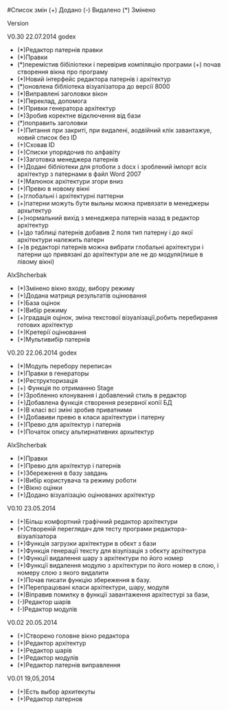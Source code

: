 ﻿#Список змін
(+) Додано
(-) Видалено
(*) Змінено

Version

V0.30 22.07.2014
godex

* (*)Редактор патернів правки
* (*)Правки
* (*)перемістив бібіліотеки і перевірив компіляцію програми (+) почав створення вікна про програму
* (*)Новий інтерфейс редактора патернів і архітектур
* (*)оновлена бібліотека візуалізатора до версії 8000
* (*)Виправлені заголовки вікон
* (*)Переклад, допомога
* (*)Привки генератора архітектур
* (*)Зробив коректне відключення від бази 
* (*)поправить заголовки 
* (+)Питання при закриті, при видалені, аодвійний клік завантажуе, новий список без ID
* (+)Сховав ID
* (+)Списки упорядочив по алфавіту
* (+)Заготовка менеджера патернів
* (+)Додані бібліотеки для ртоботи з docx і зроблений імпорт всіх архітектур з патернами в файл Word 2007
* (+)Малюнок архітектури згори вниз
* (+)Превю в новому вікні
* (+)глобальні і архітектурні паттерни 
* (+)патерни можуть бути выльны можна привязати в менеджеры архытектур 
* (+)нормальний вихід з менеджера патернів назад в редактор архітектур 
* (+)до таблиці патернів добавив 2 поля тип патерну і до якої архітектури належить патерн 
* (+)в редакторі патернів можна вибрати глобальні архітектури і патерни що привязані до архітектури але не до модуля(лише в лівому вікні) 



AlxShcherbak

* (*)Змінено вікно входу, вибору режиму
* (+)Додана матриця результатів оцінювання
* (+)База оцінок
* (+)Вибір режиму
* (+)градація оцінок, зміна текстової візуалізації,робить перебирання готових архітектур
* (+)Кретерії оцінювання
* (+)Мультивибір патернів

V0.20 22.06.2014
godex

* (*)Модуль перебору переписан
* (*)Правки в генераторы
* (*)Реструкторизація
* (+) Функція по отриманню Stage
* (+)Зробленно клонування і добавлений стиль в редактор
* (+)Добавлена функція створення резервної копії БД
* (+)В класі всі зміні зробив приватними
* (+)Добавиви превю в класи архітектури і патерну
* (+)Превю для архітектур і патернів
* (+)Початок опису альтирнативних архытектур


AlxShcherbak

* (*)Правки
* (+)Превю для архітектур і патернів
* (+)Збереження в базу завдань
* (+)Вибір користувача та режиму роботи
* (+)Вікно оцінки
* (+)Додано візуалізацію оцінюваних архітектур



V0.10 23.05.2014

* (+)Більш комфортний графічний редактор архітектури
* (+)Створеній переглядач для тесту програми редактора-візуалізатора
* (+)Функція загрузки архітектури в обєкт з бази
* (+)Функція генерації тексту для візулізація з обєкту архітектура
* (+)Функції видалення шару з архітектури по його номер
* (+)Функції видалення модулю з архітектури по його номер в слою, і номеру слою з якого видалити
* (+)Почав писати функцію збереження в базу.
* (*)Перепрацовані класи архітектури, шару, модуля
* (*)Віправив помилку в функції завантаження архітестурі за бази, 
* (-)Редактор шарів
* (-)Редактор модулів

V0.02 20.05.2014

* (+)Створено головне вікно редактора
* (+)Редактор архітектур
* (+)Редактор шарів
* (+)Редактор модулів
* (*)Редактор патернів виправлення

V0.01 19,05,2014

* (+)Есть выбор архитекуты
* (+)Редактор патернов

